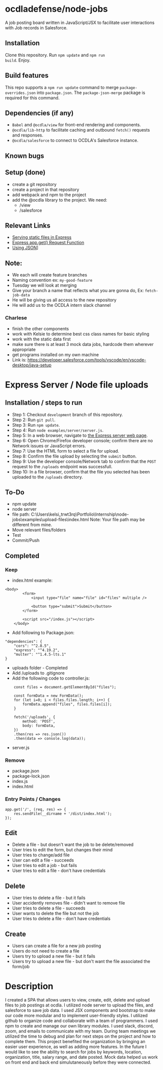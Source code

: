 # ocdladefense/node-jobs
A job posting board written in JavaScript/JSX to facilitate user interactions with Job records in Salesforce.


## Installation
Clone this repository.  Run <code>npm update</code> and <code>npm run build</code>.  Enjoy.



## Build features
This repo supports a <code>npm run update</code> command to merge <code>package-overrides.json</code> into <code>package.json</code>.  The <code>package-json-merge</code> package is required for this command.


## Dependencies (if any)
* <code>Babel</code> and <code>@ocdla/view</code> for front-end rendering and components.
* <code>@ocdla/lib-http</code> to facilitate caching and outbound <code>fetch()</code> requests and responses.
* <code>@ocdla/salesforce</code> to connect to OCDLA's Salesforce instance.

## Known bugs



## Setup (done)
* create a git repository 
* create a project in that repository
* add webpack and npm to the project 
* add the @ocdla library to the project. We need:
    * /view
    * /salesforce



## Relevant Links
* [Serving static files in Express](https://expressjs.com/en/starter/static-files.html)
* [Express app.get() Request Function](https://www.geeksforgeeks.org/express-js-app-get-request-function/)
* [Using JSON](https://stackoverflow.com/questions/43735486/load-static-json-file-in-webpack)]

## Note:
* We each will create feature branches
* Naming convention ex: `my-good-feature`
* Tuesday we will look at merging
* Give your branch a name that reflects what you are gonna do, Ex: `fetch-job-data`
* He will be giving us all access to the new repository
* He will add us to the OCDLA intern slack channel 


### Charlese
* finish the other components
* work with Kelsie to determine best css class names for basic styling 
* work with the static data first
* make sure there is at least 3 mock data jobs, hardcode them wherever appropriate
* get programs installed on my own machine 
* Link is: https://developer.salesforce.com/tools/vscode/en/vscode-desktop/java-setup


# Express Server / Node file uploads

## Installation / steps to run
* Step 1: Checkout <code>development</code> branch of this repository.
* Step 2: Run <code>git pull</code>.
* Step 3: Run <code>npm update</code>.
* Step 4: Run <code>node examples/server/server.js</code>.
* Step 5: In a web browser, navigate to [the Express server web page](http://localhost:5500).
* Step 6: Open Chrome/Firefox developer console; confirm there are no Network issues or JavaScript errors.
* Step 7: Use the HTML form to select a file for upload.
* Step 8: Confirm the file upload by selecting the <code>submit</code> button.
* Step 9: Use the developer console/Network tab to confirm that the <code>POST</code> request to the <code>/uploads</code> endpoint was successfull.
* Step 10: In a file browser, confirm that the file you selected has been uploaded to the <code>/uploads</code> directory.

## To-Do
* npm update
* node server
* file path: C:\Users\kelsi_trwt3rq\Portfolio\Internship\node-jobs\examples\upload-files\index.html
Note: Your file path may be different from mine.
* Move relevant files/folders
* Test
* Commit/Push

## Completed
### Keep
* index.html example:
```
<body>
        <form>    
            <input type="file" name="file" id="files" multiple />
    
            <button type="submit">Submit</button>
        </form>

        <script src="/index.js"></script>
    </body>
```

* Add following to Package.json:
```
"dependencies": {
    "cors": "^2.8.5",
    "express": "^4.19.2",
    "multer": "^1.4.5-lts.1"
}
```

* uploads folder - Completed
* Add /uploads to .gitignore
* Add the following code to controller.js:
```
    const files = document.getElementById("files");

    const formData = new FormData();
    for (let i=0; i < files.files.length; i++) {
        formData.append("files", files.files[i]);
    }

    fetch('/uploads', {
        method: 'POST',
        body: formData,
    })
    .then(res => res.json())
    .then(data => console.log(data));
```
* server.js

### Remove
* package.json
* package-lock.json
* index.js
* index.html

### Entry Points / Changes
```
app.get('/', (req, res) => {
    res.sendFile(__dirname + '/dist/index.html');
});
```

## Edit
* Delete a file - but doesn't want the job to be delete/removed
* User tries to edit the form, but changes their mind
* User tries to change/add file
* User can edit a file - succeeds
* User tries to edit a job - but fails
* User tries to edit a file - don't have credentials

## Delete
* User tries to delete a file - but it fails
* User accidently removes file - didn't want to remove file
* User tries to delete a file - succeeds
* User wants to delete the file but not the job
* User tries to delete a file - don't have credentials

## Create
* Users can create a file for a new job posting
* Users do not need to create a file
* Users try to upload a new file - but it fails
* Users try to upload a new file - but don't want the file associated the form/job











# Description

I created a SPA that allows users to view, create, edit, delete and upload files to job postings at ocdla. I utilized node server to upload the files, and salesforce to save job data. I used JSX components and bootstrap to make our code more modular and to implement user-friendly styles. I utilized github to organize code and collaborate with a team of programmers. I used npm to create and manage our own library modules. I used slack, discord, zoom, and emails to communicate with my team. During team meetings we utilized the time to debug and plan for next steps on the project and how to complete them. This project benefited the organization by bringing an easier user experience, as well as adding more features. In the future I would like to see the ability to search for jobs by keywords, location, organization, title, salary range, and date posted. Mock data helped us work on front end and back end simulutaneously before they were connected.